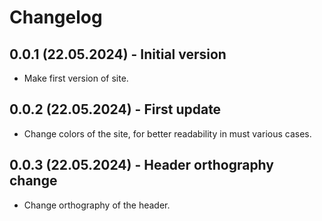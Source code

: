 # Changelog

## 0.0.1 (22.05.2024) - Initial version

- Make first version of site.

## 0.0.2 (22.05.2024) - First update

- Change colors of the site, for better readability in must various cases.

## 0.0.3 (22.05.2024) - Header orthography change

- Change orthography of the header.
